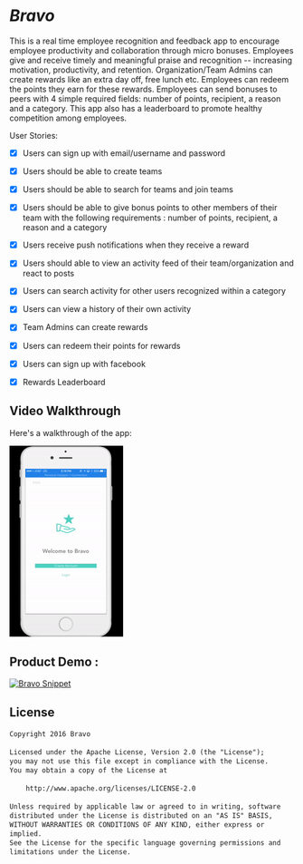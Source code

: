# *Bravo*

This is a real time employee recognition and feedback app to encourage employee productivity and collaboration through micro bonuses. Employees give and receive timely and meaningful praise and recognition -- increasing motivation, productivity, and retention. Organization/Team Admins can create rewards like an extra day off, free lunch etc. Employees can redeem the points they earn for these rewards. Employees can send bonuses to peers with 4 simple required fields: number of points, recipient, a reason and a category. This app also has a leaderboard to promote healthy competition among employees. 


User Stories: 
- [x] Users can sign up with email/username and password
- [x] Users should be able to create teams
- [x] Users should be able to search for teams and join teams
- [x] Users should be able to give bonus points to other members of their team with the following requirements : number of points, recipient, a reason and a category
- [x] Users receive push notifications when they receive a reward
- [x] Users should able to view an activity feed of their team/organization and react to posts
- [x] Users can search activity for other users recognized within a category 
- [x] Users can view a history of their own activity 
- [x] Team Admins can create rewards
- [x] Users can redeem their points for rewards
- [x] Users can sign up with facebook
- [x] Rewards Leaderboard


## Video Walkthrough

Here's a walkthrough of the app:

![Video Walkthrough](demo.gif)

## Product Demo : 

[![Bravo Snippet](//imgur.com/a/34Fey)](https://youtu.be/xFm9p_K3eZc "Bravo Product Demo")

## License

    Copyright 2016 Bravo

    Licensed under the Apache License, Version 2.0 (the "License");
    you may not use this file except in compliance with the License.
    You may obtain a copy of the License at

        http://www.apache.org/licenses/LICENSE-2.0

    Unless required by applicable law or agreed to in writing, software
    distributed under the License is distributed on an "AS IS" BASIS,
    WITHOUT WARRANTIES OR CONDITIONS OF ANY KIND, either express or implied.
    See the License for the specific language governing permissions and
    limitations under the License.
